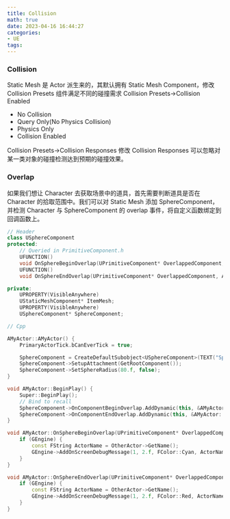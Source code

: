 ```yaml
---
title: Collision
math: true
date: 2023-04-16 16:44:27
categories: 
- UE
tags:
---
```


### Collision
Static Mesh 是 Actor 派生来的，其默认拥有 Static Mesh Component，修改 Collision Presets 组件满足不同的碰撞需求 
Collision Presets->Collision Enabled
- No Collision
- Query Only(No Physics Collision)
- Physics Only
- Collision Enabled

Collision Presets->Collision Responses
修改 Collision Responses 可以忽略对某一类对象的碰撞检测达到预期的碰撞效果。

### Overlap
如果我们想让 Character 去获取场景中的道具，首先需要判断道具是否在 Character 的拾取范围中。我们可以对 Static Mesh 添加 SphereComponent，并检测 Character 与 SphereComponent 的 overlap 事件，将自定义函数绑定到回调函数上。

```c++
// Header
class USphereComponent
protected:
    // Queried in PrimitiveComponent.h
	UFUNCTION()
	void OnSphereBeginOverlap(UPrimitiveComponent* OverlappedComponent, AActor* OtherActor, UPrimitiveComponent* OtherComp, int32 OtherBodyIndex, bool bFromSweep, const FHitResult& SweepResult);
	UFUNCTION()
	void OnSphereEndOverlap(UPrimitiveComponent* OverlappedComponent, AActor* OtherActor, UPrimitiveComponent* OtherComp, int32 OtherBodyIndex);

private:
	UPROPERTY(VisibleAnywhere)
	UStaticMeshComponent* ItemMesh;
	UPROPERTY(VisibleAnywhere)
	USphereComponent* SphereComponent;

// Cpp

AMyActor::AMyActor() {
	PrimaryActorTick.bCanEverTick = true;

	SphereComponent = CreateDefaultSubobject<USphereComponent>(TEXT("SphereComponent"));
	SphereComponent->SetupAttachment(GetRootComponent());
	SphereComponent->SetSphereRadius(80.f, false);
}

void AMyActor::BeginPlay() {
	Super::BeginPlay();
	// Bind to recall
	SphereComponent->OnComponentBeginOverlap.AddDynamic(this, &AMyActor::OnSphereBeginOverlap);
	SphereComponent->OnComponentEndOverlap.AddDynamic(this, &AMyActor::OnSphereEndOverlap);
}

void AMyActor::OnSphereBeginOverlap(UPrimitiveComponent* OverlappedComponent, AActor* OtherActor, UPrimitiveComponent* OtherComp, int32 OtherBodyIndex, bool bFromSweep, const FHitResult& SweepResult) {
	if (GEngine) {
		const FString ActorName = OtherActor->GetName();
		GEngine->AddOnScreenDebugMessage(1, 2.f, FColor::Cyan, ActorName);
	}
}

void AMyActor::OnSphereEndOverlap(UPrimitiveComponent* OverlappedComponent, AActor* OtherActor, UPrimitiveComponent* OtherComp, int32 OtherBodyIndex) {
	if (GEngine) {
		const FString ActorName = OtherActor->GetName();
		GEngine->AddOnScreenDebugMessage(1, 2.f, FColor::Red, ActorName);
	}
}
```